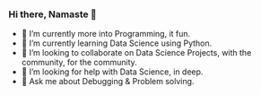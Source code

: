 ### Hi there, Namaste 👋
- 🔭 I’m currently more into Programming, it fun.
- 🌱 I’m currently learning Data Science using Python.
- 👯 I’m looking to collaborate on Data Science Projects, with the community, for the community.
- 🤔 I’m looking for help with Data Science, in deep. 
- 💬 Ask me about Debugging & Problem solving.
<!--
**ShikharSamant/ShikharSamant** is a ✨ _special_ ✨ repository because its `README.md` (this file) appears on your GitHub profile.

Here are some ideas to get you started:

- 🔭 I’m currently working on ...
- 🌱 I’m currently learning ...
- 👯 I’m looking to collaborate on ...
- 🤔 I’m looking for help with ...
- 💬 Ask me about ...
- 📫 How to reach me: ...
- 😄 Pronouns: ...
- ⚡ Fun fact: ...
-->

